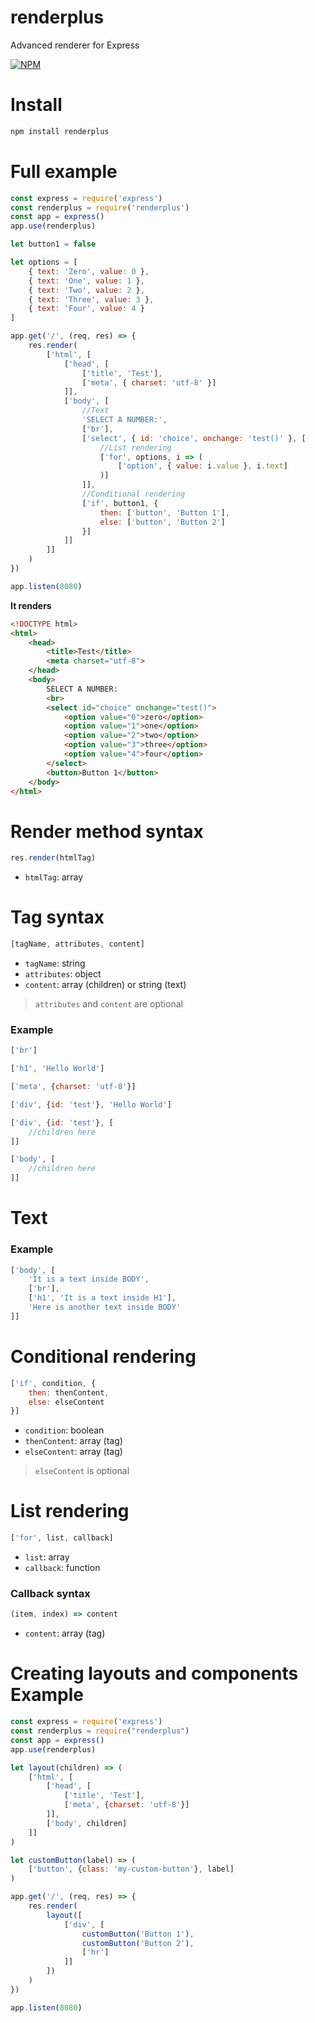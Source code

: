 # renderplus

Advanced renderer for Express

[![NPM](https://nodei.co/npm/renderplus.png?downloads=true&downloadRank=true&stars=true)](https://nodei.co/npm/renderplus/)

# Install

```bash
npm install renderplus
```

# Full example

```javascript
const express = require('express')
const renderplus = require('renderplus')
const app = express()
app.use(renderplus)

let button1 = false

let options = [
	{ text: 'Zero', value: 0 },
	{ text: 'One', value: 1 },
	{ text: 'Two', value: 2 },
	{ text: 'Three', value: 3 },
	{ text: 'Four', value: 4 }
]

app.get('/', (req, res) => {
	res.render(
		['html', [
			['head', [
				['title', 'Test'],
				['meta', { charset: 'utf-8' }]
			]],
			['body', [
				//Text
				'SELECT A NUMBER:',
				['br'],
				['select', { id: 'choice', onchange: 'test()' }, [
					//List rendering
					['for', options, i => (
						['option', { value: i.value }, i.text]
					)]
				]],
				//Conditional rendering
				['if', button1, {
					then: ['button', 'Button 1'],
					else: ['button', 'Button 2']
				}]
			]]
		]]
	)
})

app.listen(8080)
```

**It renders**

```html
<!DOCTYPE html>
<html>
	<head>
		<title>Test</title>
		<meta charset="utf-8">
	</head>
	<body>
		SELECT A NUMBER:
		<br>
		<select id="choice" onchange="test()">
			<option value="0">zero</option>
			<option value="1">one</option>
			<option value="2">two</option>
			<option value="3">three</option>
			<option value="4">four</option>
		</select>
		<button>Button 1</button>
	</body>
</html>
```

# Render method syntax

```javascript
res.render(htmlTag)
```

- `htmlTag`: array

# Tag syntax

```javascript
[tagName, attributes, content]
```

- `tagName`: string
- `attributes`: object
- `content`: array (children) or string (text)

> `attributes` and `content` are optional

### Example
```javascript
['br']
```
```javascript
['h1', 'Hello World']
```
```javascript
['meta', {charset: 'utf-8'}]
```
```javascript
['div', {id: 'test'}, 'Hello World']
```
```javascript
['div', {id: 'test'}, [
	//children here
]]
```
```javascript
['body', [
	//children here
]]
```

# Text

### Example
```javascript
['body', [
	'It is a text inside BODY',
	['br'],
	['h1', 'It is a text inside H1'],
	'Here is another text inside BODY'
]]
```

# Conditional rendering

```javascript
['if', condition, {
	then: thenContent,
	else: elseContent
}]
```

- `condition`: boolean
- `thenContent`: array (tag)
- `elseContent`: array (tag)

> `elseContent` is optional

# List rendering

```javascript
['for', list, callback]
```
- `list`: array
- `callback`: function

### Callback syntax
```javascript
(item, index) => content
```

- `content`: array (tag)

# Creating layouts and components Example

```javascript
const express = require('express')
const renderplus = require("renderplus")
const app = express()
app.use(renderplus)

let layout(children) => (
	['html', [
		['head', [
			['title', 'Test'],
			['meta', {charset: 'utf-8'}]
		]],
		['body', children]
	]]
)

let customButton(label) => (
	['button', {class: 'my-custom-button'}, label]
)

app.get('/', (req, res) => {
	res.render(
		layout([
			['div', [
				customButton('Button 1'),
				customButton('Button 2'),
				['hr']
			]]
		])
	)
})

app.listen(8080)
```
